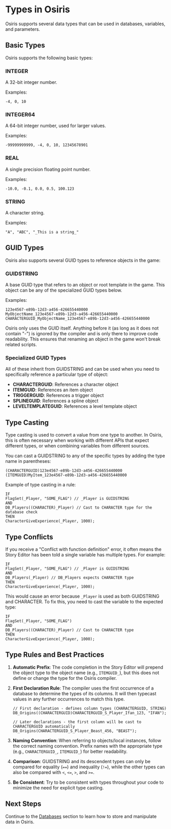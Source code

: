 # Types in Osiris

Osiris supports several data types that can be used in databases, variables, and parameters.

## Basic Types

Osiris supports the following basic types:

### INTEGER

A 32-bit integer number.

Examples:
```
-4, 0, 10
```

### INTEGER64

A 64-bit integer number, used for larger values.

Examples:
```
-99999999999, -4, 0, 10, 12345678901
```

### REAL

A single precision floating point number.

Examples:
```
-10.0, -0.1, 0.0, 0.5, 100.123
```

### STRING

A character string.

Examples:
```
"A", "ABC", "_This is a string_"
```

## GUID Types

Osiris also supports several GUID types to reference objects in the game:

### GUIDSTRING

A base GUID type that refers to an object or root template in the game. This object can be any of the specialized GUID types below.

Examples:
```
123e4567-e89b-12d3-a456-426655440000
MyObjectName_123e4567-e89b-12d3-a456-426655440000
CHARACTERGUID_MyObjectName_123e4567-e89b-12d3-a456-426655440000
```

Osiris only uses the GUID itself. Anything before it (as long as it does not contain "-") is ignored by the compiler and is only there to improve code readability. This ensures that renaming an object in the game won't break related scripts.

### Specialized GUID Types

All of these inherit from GUIDSTRING and can be used when you need to specifically reference a particular type of object:

- **CHARACTERGUID**: References a character object
- **ITEMGUID**: References an item object
- **TRIGGERGUID**: References a trigger object
- **SPLINEGUID**: References a spline object
- **LEVELTEMPLATEGUID**: References a level template object

## Type Casting

Type casting is used to convert a value from one type to another. In Osiris, this is often necessary when working with different APIs that expect different types, or when combining variables from different sources.

You can cast a GUIDSTRING to any of the specific types by adding the type name in parentheses:

```
(CHARACTERGUID)123e4567-e89b-12d3-a456-426655440000
(ITEMGUID)MyItem_123e4567-e89b-12d3-a456-426655440000
```

Example of type casting in a rule:

```
IF
FlagSet(_Player, "SOME_FLAG") // _Player is GUIDSTRING
AND
DB_Players((CHARACTER)_Player) // Cast to CHARACTER type for the database check
THEN
CharacterGiveExperience(_Player, 1000);
```

## Type Conflicts

If you receive a "Conflict with function definition" error, it often means the Story Editor has been told a single variable has multiple types. For example:

```
IF
FlagSet(_Player, "SOME_FLAG") // _Player is GUIDSTRING
AND
DB_Players(_Player) // DB_Players expects CHARACTER type
THEN
CharacterGiveExperience(_Player, 1000);
```

This would cause an error because `_Player` is used as both GUIDSTRING and CHARACTER. To fix this, you need to cast the variable to the expected type:

```
IF
FlagSet(_Player, "SOME_FLAG")
AND
DB_Players((CHARACTER)_Player) // Cast to CHARACTER type
THEN
CharacterGiveExperience(_Player, 1000);
```

## Type Rules and Best Practices

1. **Automatic Prefix**: The code completion in the Story Editor will prepend the object type to the object name (e.g., `ITEMGUID_`), but this does not define or change the type for the Osiris compiler.

2. **First Declaration Rule**: The compiler uses the first occurrence of a database to determine the types of its columns. It will then typecast values in any further occurrences to match this type.

   ```
   // First declaration - defines column types (CHARACTERGUID, STRING)
   DB_Origins((CHARACTERGUID)CHARACTERGUID_S_Player_Ifan_123, "IFAN");
   
   // Later declarations - the first column will be cast to CHARACTERGUID automatically
   DB_Origins(CHARACTERGUID_S_Player_Beast_456, "BEAST");
   ```

3. **Naming Convention**: When referring to objects/local instances, follow the correct naming convention. Prefix names with the appropriate type (e.g., `CHARACTERGUID_`, `ITEMGUID_`) for better readability.

4. **Comparison**: GUIDSTRING and its descendent types can only be compared for equality (`==`) and inequality (`!=`), while the other types can also be compared with `<`, `<=`, `>`, and `>=`.

5. **Be Consistent**: Try to be consistent with types throughout your code to minimize the need for explicit type casting.

## Next Steps

Continue to the [Databases](Databases.md) section to learn how to store and manipulate data in Osiris.
